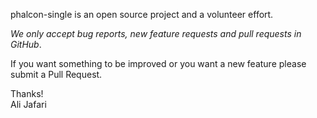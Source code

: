 phalcon-single is an open source project and a volunteer effort.

*We only accept bug reports, new feature requests and pull requests in GitHub*.

If you want something to be improved or you want a new feature please submit a Pull Request.

Thanks! <br />
Ali Jafari
